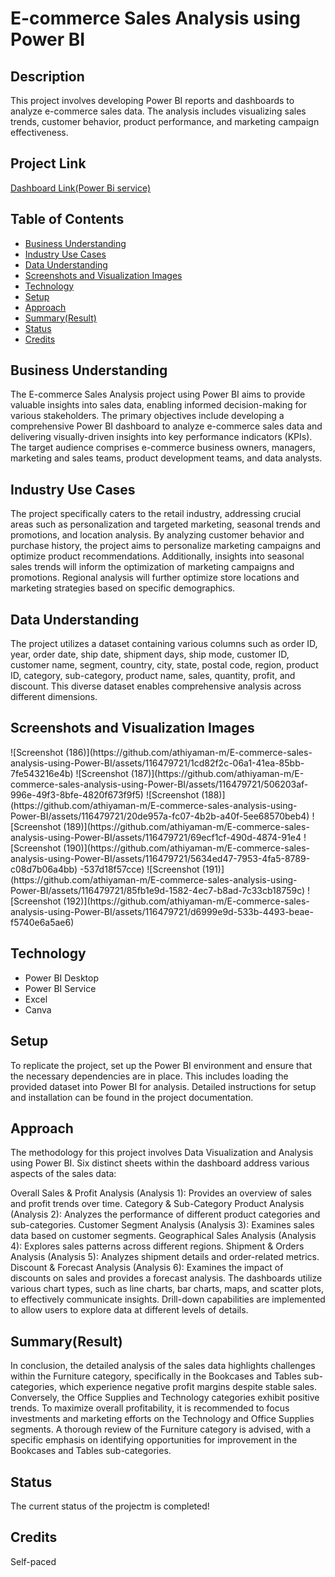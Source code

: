 <!DOCTYPE html>
<html lang="en">
<head>
  <meta charset="UTF-8">
  <meta name="viewport" content="width=device-width, initial-scale=1.0">
 
</head>
<body>

  <h1>E-commerce Sales Analysis using Power BI</h1>

  <h2>Description</h2>
  <p>This project involves developing Power BI reports and dashboards to analyze e-commerce sales data. The analysis includes visualizing sales trends, customer behavior, product performance, and marketing campaign effectiveness.</p>

  <h2>Project Link</h2>
  <p><a href="https://app.powerbi.com/groups/me/reports/d72cf15e-dc86-406d-b04e-e4ebd62e5411/ReportSection4cd11430b7c8dec40913?bookmarkGuid=734354c1-1b08-41f2-9a20-2bf743b2e41f&bookmarkUsage=1&ctid=53bea389-8d25-4bd5-b5d3-87ccb06c1bcd&portalSessionId=464a97c0-6be4-431d-970a-54b0305bab48&fromEntryPoint=export">Dashboard Link(Power Bi service)</a> <!-- Replace with the actual link once available --></p>

  <h2>Table of Contents</h2>
  <ul>
    <li><a href="#business-understanding">Business Understanding</a></li>
    <li><a href="#business-understanding">Industry Use Cases</a></li>
    <li><a href="#data-understanding">Data Understanding</a></li>
    <li><a href="#screenshots-and-visualization-images">Screenshots and Visualization Images</a></li>
    <li><a href="#technology">Technology</a></li>
    <li><a href="#setup">Setup</a></li>
    <li><a href="#approach">Approach</a></li>
    <li><a href="#approach">Summary(Result)</a></li>
    <li><a href="#status">Status</a></li>
    <li><a href="#credits">Credits</a></li>
  </ul>

  <h2>Business Understanding</h2>
  <p>The E-commerce Sales Analysis project using Power BI aims to provide valuable insights into sales data, enabling informed decision-making for various stakeholders. The primary objectives include developing a comprehensive Power BI dashboard to analyze e-commerce sales data and delivering visually-driven insights into key performance indicators (KPIs). The target audience comprises e-commerce business owners, managers, marketing and sales teams, product development teams, and data analysts.</p>

<h2>Industry Use Cases</h2>
<p>The project specifically caters to the retail industry, addressing crucial areas such as personalization and targeted marketing, seasonal trends and promotions, and location analysis. By analyzing customer behavior and purchase history, the project aims to personalize marketing campaigns and optimize product recommendations. Additionally, insights into seasonal sales trends will inform the optimization of marketing campaigns and promotions. Regional analysis will further optimize store locations and marketing strategies based on specific demographics.</p>

  <h2>Data Understanding</h2>
  <p>The project utilizes a dataset containing various columns such as order ID, year, order date, ship date, shipment days, ship mode, customer ID, customer name, segment, country, city, state, postal code, region, product ID, category, sub-category, product name, sales, quantity, profit, and discount. This diverse dataset enables comprehensive analysis across different dimensions.</p>

  <h2>Screenshots and Visualization Images</h2>
  ![Screenshot (186)](https://github.com/athiyaman-m/E-commerce-sales-analysis-using-Power-BI/assets/116479721/1cd82f2c-06a1-41ea-85bb-7fe543216e4b)
  ![Screenshot (187)](https://github.com/athiyaman-m/E-commerce-sales-analysis-using-Power-BI/assets/116479721/506203af-996e-49f3-8bfe-4820f673f9f5)
  ![Screenshot (188)](https://github.com/athiyaman-m/E-commerce-sales-analysis-using-Power-BI/assets/116479721/20de957a-fc07-4b2b-a40f-5ee68570beb4)
  ![Screenshot (189)](https://github.com/athiyaman-m/E-commerce-sales-analysis-using-Power-BI/assets/116479721/69ecf1cf-490d-4874-91e4
  ![Screenshot (190)](https://github.com/athiyaman-m/E-commerce-sales-analysis-using-Power-BI/assets/116479721/5634ed47-7953-4fa5-8789-c08d7b06a4bb)
-537d18f57cce)
  ![Screenshot (191)](https://github.com/athiyaman-m/E-commerce-sales-analysis-using-Power-BI/assets/116479721/85fb1e9d-1582-4ec7-b8ad-7c33cb18759c)
  ![Screenshot (192)](https://github.com/athiyaman-m/E-commerce-sales-analysis-using-Power-BI/assets/116479721/d6999e9d-533b-4493-beae-f5740e6a5ae6)





  <h2>Technology</h2>
  <ul>
    <li>Power BI Desktop</li>
<li>Power BI Service</li>
    <li>Excel</li>
<li>Canva</li>

  </ul>

  <h2>Setup</h2>
  <p>To replicate the project, set up the Power BI environment and ensure that the necessary dependencies are in place. This includes loading the provided dataset into Power BI for analysis. Detailed instructions for setup and installation can be found in the project documentation.</p>

  <h2>Approach</h2>
  <p>The methodology for this project involves Data Visualization and Analysis using Power BI. Six distinct sheets within the dashboard address various aspects of the sales data:

Overall Sales & Profit Analysis (Analysis 1): Provides an overview of sales and profit trends over time.
Category & Sub-Category Product Analysis (Analysis 2): Analyzes the performance of different product categories and sub-categories.
Customer Segment Analysis (Analysis 3): Examines sales data based on customer segments.
Geographical Sales Analysis (Analysis 4): Explores sales patterns across different regions.
Shipment & Orders Analysis (Analysis 5): Analyzes shipment details and order-related metrics.
Discount & Forecast Analysis (Analysis 6): Examines the impact of discounts on sales and provides a forecast analysis.
The dashboards utilize various chart types, such as line charts, bar charts, maps, and scatter plots, to effectively communicate insights. Drill-down capabilities are implemented to allow users to explore data at different levels of details.</p>

<h2>Summary(Result)</h2>
<p>In conclusion, the detailed analysis of the sales data highlights challenges within the Furniture category, specifically in the Bookcases and Tables sub-categories, which experience negative profit margins despite stable sales. Conversely, the Office Supplies and Technology categories exhibit positive trends. To maximize overall profitability, it is recommended to focus investments and marketing efforts on the Technology and Office Supplies segments. A thorough review of the Furniture category is advised, with a specific emphasis on identifying opportunities for improvement in the Bookcases and Tables sub-categories.</p>
  <h2>Status</h2>
  <p>The current status of the projectm is completed!</p>

  <h2>Credits</h2>
  <p>Self-paced</p>

</body>
</html>

